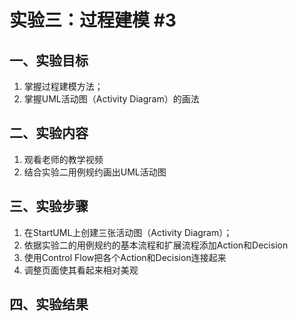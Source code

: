# 实验三：过程建模 #3

## 一、实验目标

1. 掌握过程建模方法；
2. 掌握UML活动图（Activity Diagram）的画法

## 二、实验内容

1. 观看老师的教学视频
2. 结合实验二用例规约画出UML活动图

## 三、实验步骤

1. 在StartUML上创建三张活动图（Activity Diagram）；
2. 依据实验二的用例规约的基本流程和扩展流程添加Action和Decision
3. 使用Control Flow把各个Action和Decision连接起来
4. 调整页面使其看起来相对美观

## 四、实验结果

